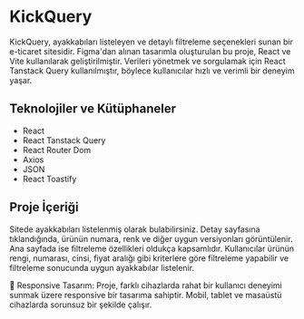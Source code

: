 <h1>KickQuery</h1>

KickQuery, ayakkabıları listeleyen ve detaylı filtreleme seçenekleri sunan bir e-ticaret sitesidir. Figma'dan alınan tasarımla oluşturulan bu proje, React ve Vite kullanılarak geliştirilmiştir. Verileri yönetmek ve sorgulamak için React Tanstack Query kullanılmıştır, böylece kullanıcılar hızlı ve verimli bir deneyim yaşar.

<h2>Teknolojiler ve Kütüphaneler</h2>

- React
- React Tanstack Query
- React Router Dom
- Axios
- JSON
- React Toastify

<h2>Proje İçeriği</h2>

Sitede ayakkabıları listelenmiş olarak bulabilirsiniz. Detay sayfasına tıklandığında, ürünün numara, renk ve diğer uygun versiyonları görüntülenir. Ana sayfada ise filtreleme özellikleri oldukça kapsamlıdır. Kullanıcılar ürünün rengi, numarası, cinsi, fiyat aralığı gibi kriterlere göre filtreleme yapabilir ve filtreleme sonucunda uygun ayakkabılar listelenir.

📱 Responsive Tasarım: Proje, farklı cihazlarda rahat bir kullanıcı deneyimi sunmak üzere responsive bir tasarıma sahiptir. Mobil, tablet ve masaüstü cihazlarda sorunsuz bir şekilde çalışır.
 

